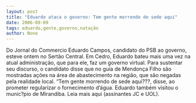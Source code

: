 ```yaml
---
layout: post
title: "Eduardo ataca o governo: Tem gente morrendo de sede aqui"
date: 2006-09-09
tags: eduardo,gente,governo,natação
author: None
---
```

Do Jornal do Commercio
Eduardo Campos, candidato do PSB ao governo, esteve ontem no Sertão Central. Em Cedro, Eduardo bateu mais uma vez na atual administração, que para ele, faz um governo virtual. Para sustentar seu discurso, o candidato disse que no guia de Mendonça Filho são mostradas ações na área de abastecimento na região, que são negadas pela realidade local. “Tem gente morrendo de sede aqui???, disse, ao prometer regularizar o fornecimento d’água. Eduardo também visitou o munic?pio de Mirandiba.
Leia mais aqui (assinantes JC e UOL). 